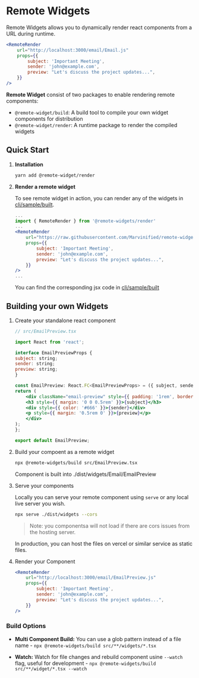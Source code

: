 # Remote Widgets

Remote Widgets allows you to dynamically render react components from a URL during runtime.

```jsx
<RemoteRender
    url="http://localhost:3000/email/Email.js"
    props={{
        subject: 'Important Meeting',
        sender: 'john@example.com',
        preview: "Let's discuss the project updates...",
    }}
/>
```

**Remote Widget** consist of two packages to enable rendering remote components:

-   `@remote-widget/build`: A build tool to compile your own widget components for distribution
-   `@remote-widget/render`: A runtime package to render the compiled widgets

## Quick Start 

1. **Installation**
    ```bash
    yarn add @remote-widget/render
    ```

2. **Render a remote widget**

    To see remote widget in action, you can render any of the widgets in [cli/sample/built](https://github.com/Marvinified/remote-widgets/blob/main/cli/sample/built).

    ```jsx
    ...
    import { RemoteRender } from '@remote-widgets/render'
    ...
    <RemoteRender
        url="https://raw.githubusercontent.com/Marvinified/remote-widgets/refs/heads/main/cli/sample/built/EmailPreview.js"
        props={{
            subject: 'Important Meeting',
            sender: 'john@example.com',
            preview: "Let's discuss the project updates...",
        }}
    />
    ...
    ```

    You can find the corresponding jsx code in [cli/sample/built](https://github.com/Marvinified/remote-widgets/blob/main/cli/sample/widgets)



## Building your own Widgets

1. Create your standalone react component 

    ```jsx filename="src/widgets/EmailPreview.tsx"
    // src/EmailPreview.tsx

    import React from 'react';

    interface EmailPreviewProps {
    subject: string;
    sender: string;
    preview: string;
    }

    const EmailPreview: React.FC<EmailPreviewProps> = ({ subject, sender, preview }) => {
    return (
        <div className="email-preview" style={{ padding: '1rem', border: '1px solid #eee', borderRadius: '4px' }}>
        <h3 style={{ margin: '0 0 0.5rem' }}>{subject}</h3>
        <div style={{ color: '#666' }}>{sender}</div>
        <p style={{ margin: '0.5rem 0' }}>{preview}</p>
        </div>
    );
    };

    export default EmailPreview; 
    ```

2. Build your compoent as a remote widget

    ```bash
    npx @remote-widgets/build src/EmailPreview.tsx
    ```

    Component is built into ./dist/widgets/Email/EmailPreview

3. Serve your components

    Locally you can serve your remote component using `serve` or any local live server you wish.

    ```bash
    npx serve ./dist/widgets --cors
    ```

    > Note: you componentsa will not load if there are cors issues from the hosting server.


    In production, you can host the files on vercel or similar service as static files.

4. Render your Component

    ```jsx
    <RemoteRender
        url="http://localhost:3000/email/EmailPreview.js"
        props={{
            subject: 'Important Meeting',
            sender: 'john@example.com',
            preview: "Let's discuss the project updates...",
        }}
    />
    ```

### Build Options

- **Multi Component Build:** You can use a glob pattern instead of a file name - `npx @remote-widgets/build src/**/widgets/*.tsx`

- **Watch:** Watch for file changes and rebuild component usine `--watch` flag, useful for development - `npx @remote-widgets/build src/**/widget/*.tsx --watch`











